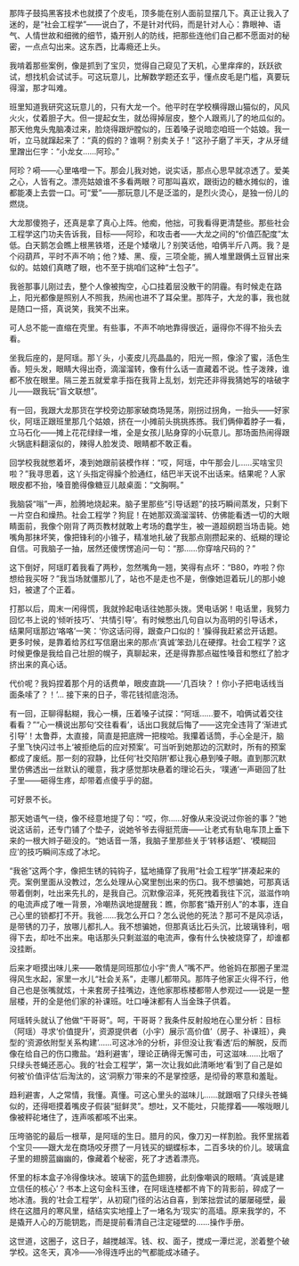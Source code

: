 那阵子鼓捣黑客技术也就摸了个皮毛，顶多能在别人面前显摆几下。真正让我入了迷的，是“社会工程学”——说白了，不是针对代码，而是针对人心：靠眼神、语气、人情世故和细微的细节，撬开别人的防线，把那些连他们自己都不愿面对的秘密，一点点勾出来。这东西，比毒瘾还上头。

我啃着那些案例，像是抓到了宝贝，觉得自己窥见了天机，心里痒痒的，跃跃欲试，想找机会试试手。可这玩意儿，比解数学题还玄乎，懂点皮毛是门槛，真要玩得溜，那才叫难。

班里知道我研究这玩意儿的，只有大龙一个。他平时在学校横得跟山猫似的，风风火火，仗着胆子大。但一提起女生，就怂得掉层皮，整个人跟焉儿了的地瓜似的。那天他鬼头鬼脑凑过来，脸烧得跟炉膛似的，压着嗓子说暗恋咱班一个姑娘。我一听，立马就蹿起来了：“真的假的？谁啊？别卖关子！”这孙子磨了半天，才从牙缝里蹭出仨字：“小龙女……阿珍。”

阿珍？嗬——心里咯噔一下。那会儿我对她，说实话，那点心思早就凉透了。爱美之心，人皆有之。漂亮姑娘谁不多看两眼？可那叫喜欢，跟街边的糖水摊似的，谁都能凑上去尝一口。可“爱”——那玩意儿不是泛滥的，是烈火烫心，是独一份儿的燃烧。

大龙那傻狍子，还真是拿了真心上阵。他痴，他拙，可我看得更清楚些。那些社会工程学这门功夫告诉我，目标——阿珍，和攻击者——大龙之间的“价值匹配度”太低。白天鹅怎会瞧上根黑铁塔，还是个矮墩儿？别笑话他，咱俩半斤八两。我？是个闷葫芦，平时不声不响；他？矮、黑、瘦，三项全能，搁人堆里跟俩土豆冒出来似的。姑娘们真瞎了眼，也不至于挑咱们这种“土包子”。

我爸那事儿刚过去，整个人像被掏空，心口挂着层没散干的阴霾。有时候走在路上，阳光都像是照别人不照我，热闹也进不了耳朵里。那阵子，大龙的事，我也就是随口一搭，真说笑，我笑不出来。

可人总不能一直缩在壳里。有些事，不声不响地靠得很近，逼得你不得不抬头去看。

坐我后座的，是阿瑶。那丫头，小麦皮儿亮晶晶的，阳光一照，像涂了蜜，活色生香。短头发，眼睛大得出奇，滴溜溜转，像有什么话一直藏着不说。性子泼辣，谁都不放在眼里。隔三差五就爱拿手指在我背上乱划，划完还非得我猜她写的啥破字儿——跟我玩“盲文联想”。

有一回，我跟大龙那货在学校旁边那家破商场晃荡，刚拐过拐角，一抬头——好家伙，阿瑶正跟班里那几个姑娘，挤在一小摊前头挑挑拣拣。我们俩伸着脖子一看，立马石化——摊上花花绿绿一堆，全是女孩儿贴身穿的小玩意儿。那场面热闹得跟火锅底料翻滚似的，辣得人脸发烫、眼睛都不敢正看。

回学校我就憋着坏，凑到她跟前装模作样：“哎，阿瑶，中午那会儿……买啥宝贝啦？”我寻思着，这丫头指定得臊个脸通红，结巴半天说不出话来。结果呢？人家眼皮都不抬，嗓音脆得像糖豆儿敲桌面：“文胸啊。”

我脑袋“嗡”一声，脸腾地烧起来。脑子里那些“引导话题”的技巧瞬间蒸发，只剩下一片空白和燥热。社会工程学？狗屁！在她那双滴溜溜转、仿佛能看透一切的大眼睛面前，我像个刚背了两页教材就敢上考场的蠢学生，被一道超纲题当场击毙。她嘴角那抹坏笑，像把锋利的小锥子，精准地扎破了我那点刚攒起来的、纸糊的理论自信。可我脑子一抽，居然还傻愣愣追问一句：“那……你穿啥尺码的？”

这下倒好，阿瑶盯着我看了两秒，忽然嘴角一翘，笑得有点坏：“B80，咋啦？你想给我买呀？”我当场就僵那儿了，站也不是走也不是，倒像她逗着玩儿的那小媳妇，被逮了个正着。

打那以后，周末一闲得慌，我就拎起电话往她那头拨。煲电话粥！电话里，我努力回忆书上说的‘倾听技巧’、‘共情引导’。有时候憋出几句自以为高明的引导话术，结果阿瑶那边‘咯咯’一笑：‘你这话问得，跟查户口似的！’臊得我赶紧岔开话题。更多时候，是靠着给苏红写信磨出来的那点‘真诚’笨劲儿在硬撑。社会工程学？这时候更像是我给自己壮胆的幌子，真聊起来，还是得靠那点磁性嗓音和憋红了脸才挤出来的真心话。

代价呢？我妈捏着那个月的话费单，眼皮直跳——‘几百块？！你小子把电话线当面条嗦了？！’... 接下来的日子，零花钱彻底泡汤。

有一回，正聊得黏糊，我心一横，压着嗓子试探：“阿瑶……要不，咱俩试着交往看看？”“心一横说出那句‘交往看看’，话出口我就后悔了——这完全违背了‘渐进式引导’！太鲁莽，太直接，简直是把底牌一把梭哈。我攥着话筒，手心全是汗，脑子里飞快闪过书上‘被拒绝后的应对预案’。可当听到她那边的沉默时，所有的预案都成了废纸。那一刻的寂静，比任何‘社交陷阱’都让我心悬到嗓子眼。直到那沉默里仿佛透出一丝默认的暖意，我才感觉那块悬着的理论石头，‘噗通’一声砸回了肚子里——砸得生疼，却带着点傻乎乎的甜。

可好景不长。

那天她语气一绕，像不经意地提了句：“哎，你……好像从来没说过你爸的事？”她说这话前，还专门铺了个垫子，说她爷爷去得挺荒唐——让老式有轨电车顶上垂下来的一根大辫子砸没的。“她话音一落，我脑子里那些关于‘转移话题’、‘模糊回应’的技巧瞬间冻成了冰坨。

“我爸”这两个字，像把生锈的钝钩子，猛地捅穿了我用“社会工程学”拼凑起来的壳。案例里面从没教过，怎么处理从心窝里刨出来的伤口。我不想骗她，可那真话带着倒刺，吐出来先扎的，是我自己。沉默像沼泽，死死拽着我往下沉，滋滋作响的电流声成了唯一背景，冷嘲热讽地提醒我：瞧，你那套“撬开别人”的本事，连自己心里的锁都打不开。我爸……我怎么开口？怎么说他的死法？那可不是风凉话，是带锈的刀子，放哪儿都扎人。我不想骗她，但那真话比石头沉，比玻璃锋利，咽得下去，却吐不出来。电话那头只剩滋滋的电流声，像有什么快被烧穿了，却谁都没挂断。

后来才咂摸出味儿来——敢情是同班那位小宇“贵人”嘴不严。他爸妈在那圈子里混得风生水起，家里一水儿“社会关系”，走哪儿都带风。那阵子他家正火得不行，他自己也是张嘴就炫，十来套房子挂嘴边，连他家那栋楼都带人参观过——说是一整层楼，开的全是他们家的补课班。吐口唾沫都有人当金珠子供着。

阿瑶转头就认了他做“干哥哥”。呵，干哥哥？我条件反射般地在心里分析：目标（阿瑶）寻求‘价值提升’，资源提供者（小宇）展示‘高价值’（房子、补课班），典型的‘资源依附型关系构建’……可这冰冷的分析，非但没让我‘看透’后的解脱，反而像在给自己的伤口撒盐。‘趋利避害’，理论正确得无懈可击，可这滋味……比咽了只绿头苍蝇还恶心。我的‘社会工程学’，第一次让我如此清晰地‘看’到了自己是如何被‘价值评估’后淘汰的，这‘洞察力’带来的不是掌控感，是彻骨的寒意和羞耻。

趋利避害，人之常情，我懂。真懂。可这心里头的滋味儿……就跟咽了只绿头苍蝇似的，还得咂摸着嘴皮子假装“挺鲜灵”。想吐，又不能吐，只能撑着——喉咙眼儿像被秤砣堵住了，连声咳都咳不出来。

压垮骆驼的最后一根草，是阿瑶的生日。腊月的风，像刀刃一样割脸。我怀里揣着个宝贝——跟大龙在商场咬牙攒了一月钱买的蝴蝶标本，二百多块的价儿。玻璃盒子里的翅膀蓝幽幽的，像藏着个秘密，死了才透着漂亮。

怀里的标本盒子冷得像块冰。玻璃下的蓝色翅膀，此刻像嘲讽的眼睛。‘真诚是建立信任的核心’？书本上这句金科玉律，在阿瑶连楼都不肯下的背影前，碎成了一地冰渣。我的‘社会工程学’，从初窥门径的沾沾自喜，到笨拙尝试的屡屡碰壁，最终在这腊月的寒风里，结结实实地撞上了一堵名为‘现实’的高墙。原来我学的，不是撬开人心的万能钥匙，而是提前看清自己注定碰壁的……操作手册。

这世道，这圈子，这日子，越搅越浑。钱、权、面子，搅成一潭烂泥，淤着整个破学校。这冬天，真冷——冷得连呼出的气都能成冰碴子。